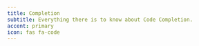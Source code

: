 ```yaml
---
title: Completion
subtitle: Everything there is to know about Code Completion.
accent: primary
icon: fas fa-code
---
```

